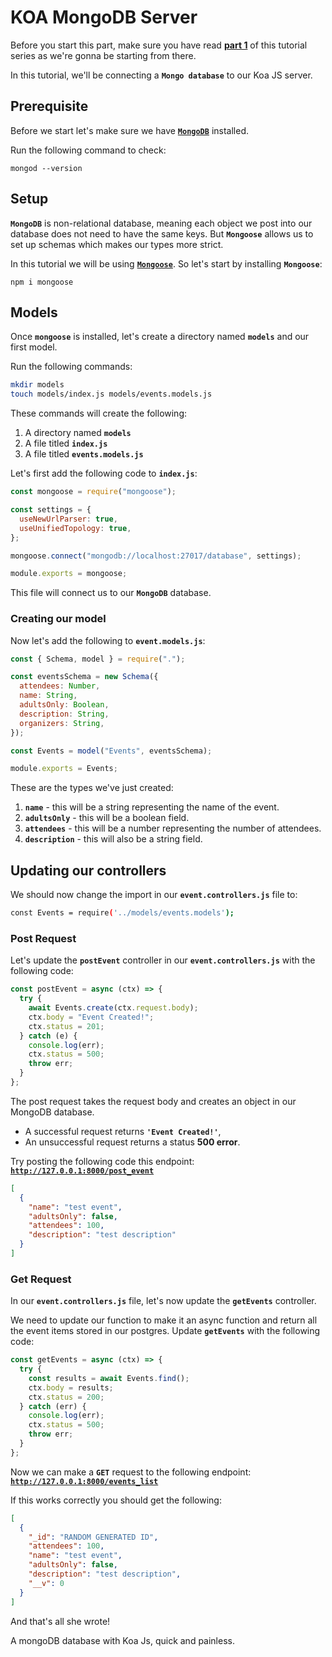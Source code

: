 # KOA MongoDB Server

Before you start this part, make sure you have read [**part 1**](https://github.com/tutorial-point/koa-server-tutorial) of this tutorial series as we're gonna be starting from there.

In this tutorial, we'll be connecting a **`Mongo database`** to our Koa JS server.

## Prerequisite

Before we start let's make sure we have [**`MongoDB`**](https://www.mongodb.com/docs/manual/tutorial/install-mongodb-on-os-x/) installed.

Run the following command to check:

```
mongod --version
```

## Setup

**`MongoDB`** is non-relational database, meaning each object we post into our database does not need to have the same keys. But **`Mongoose`** allows us to set up schemas which makes our types more strict.

In this tutorial we will be using [**`Mongoose`**](https://mongoosejs.com/). So let's start by installing **`Mongoose`**:

```
npm i mongoose
```

## Models

Once **`mongoose`** is installed, let's create a directory named **`models`** and our first model.

Run the following commands:

```bash
mkdir models
touch models/index.js models/events.models.js
```

These commands will create the following:

1. A directory named **`models`**
2. A file titled **`index.js`**
3. A file titled **`events.models.js`**

Let's first add the following code to **`index.js`**:

```javascript
const mongoose = require("mongoose");

const settings = {
  useNewUrlParser: true,
  useUnifiedTopology: true,
};

mongoose.connect("mongodb://localhost:27017/database", settings);

module.exports = mongoose;
```

This file will connect us to our **`MongoDB`** database.

### Creating our model

Now let's add the following to **`event.models.js`**:

```javascript
const { Schema, model } = require(".");

const eventsSchema = new Schema({
  attendees: Number,
  name: String,
  adultsOnly: Boolean,
  description: String,
  organizers: String,
});

const Events = model("Events", eventsSchema);

module.exports = Events;
```

These are the types we've just created:

1. **`name`** - this will be a string representing the name of the event.
2. **`adultsOnly`** - this will be a boolean field.
3. **`attendees`** - this will be a number representing the number of attendees.
4. **`description`** - this will also be a string field.

## Updating our controllers

We should now change the import in our **`event.controllers.js`** file to:

```bash
const Events = require('../models/events.models');
```

### Post Request

Let's update the **`postEvent`** controller in our **`event.controllers.js`** with the following code:

```javascript
const postEvent = async (ctx) => {
  try {
    await Events.create(ctx.request.body);
    ctx.body = "Event Created!";
    ctx.status = 201;
  } catch (e) {
    console.log(err);
    ctx.status = 500;
    throw err;
  }
};
```

The post request takes the request body and creates an object in our MongoDB database.

- A successful request returns **`'Event Created!'`**,
- An unsuccessful request returns a status **500 error**.

Try posting the following code this endpoint: [**`http://127.0.0.1:8000/post_event`**](http://127.0.0.1:8000/post_event)

```json
[
  {
    "name": "test event",
    "adultsOnly": false,
    "attendees": 100,
    "description": "test description"
  }
]
```

### Get Request

In our **`event.controllers.js`** file, let's now update the **`getEvents`** controller.

We need to update our function to make it an async function and return all the event items stored in our postgres. Update **`getEvents`** with the following code:

```javascript
const getEvents = async (ctx) => {
  try {
    const results = await Events.find();
    ctx.body = results;
    ctx.status = 200;
  } catch (err) {
    console.log(err);
    ctx.status = 500;
    throw err;
  }
};
```

Now we can make a **`GET`** request to the following endpoint: [**`http://127.0.0.1:8000/events_list`**](http://127.0.0.1:8000/events_list)

If this works correctly you should get the following:

```json
[
  {
    "_id": "RANDOM GENERATED ID",
    "attendees": 100,
    "name": "test event",
    "adultsOnly": false,
    "description": "test description",
    "__v": 0
  }
]
```

And that's all she wrote!

A mongoDB database with Koa Js, quick and painless.
